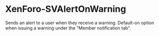 XenForo-SVAlertOnWarning
======================

Sends an alert to a user when they receive a warning. Default-on option when issuing a warning under the "Member notification tab".
